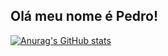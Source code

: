 ## Olá meu nome é Pedro!
[![Anurag's GitHub stats](https://github-readme-stats.vercel.app/apiDrinxx32=anuraghazra)](https://github.com/anuraghazra/github-readme-stats)
